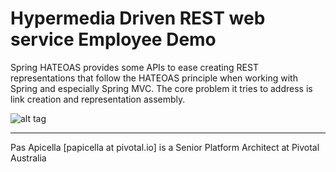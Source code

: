 <h1>Hypermedia Driven REST web service Employee Demo</h1>

Spring HATEOAS provides some APIs to ease creating REST representations that follow the HATEOAS principle when 
working with Spring and especially Spring MVC. The core problem it tries to address is link creation and 
representation assembly.

![alt tag](https://dl.dropboxusercontent.com/u/15829935/platform-demos/images/hateoas-img1.png)

<hr />
Pas Apicella [papicella at pivotal.io] is a Senior Platform Architect at Pivotal Australia 